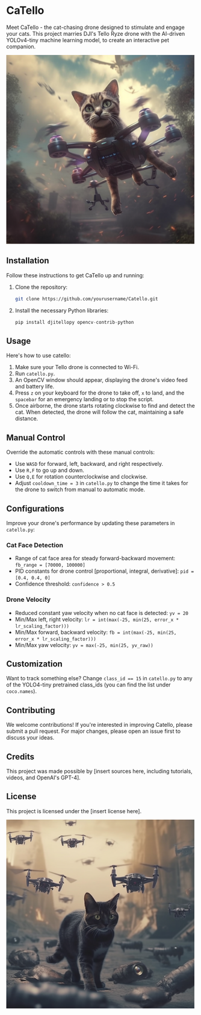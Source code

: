 # CaTello
Meet CaTello - the cat-chasing drone designed to stimulate and engage your cats.
This project marries DJI's Tello Ryze drone with the AI-driven YOLOv4-tiny machine learning model, to create an  interactive pet companion.

<img src="doc/images/cat1.png" alt="Cat Image" width="500" height="500"/>

## Installation
Follow these instructions to get CaTello up and running:

1. Clone the repository: 
    ```bash
    git clone https://github.com/yourusername/Catello.git
    ```
2. Install the necessary Python libraries:
    ```python
    pip install djitellopy opencv-contrib-python
    ```

## Usage
Here's how to use catello:

1. Make sure your Tello drone is connected to Wi-Fi.
2. Run `catello.py`.
3. An OpenCV window should appear, displaying the drone's video feed and battery life.
4. Press `z` on your keyboard for the drone to take off, `x` to land, and the `spacebar` for an emergency landing or to stop the script.
5. Once airborne, the drone starts rotating clockwise to find and detect the cat. When detected, the drone will follow the cat, maintaining a safe distance.

## Manual Control
Override the automatic controls with these manual controls:

- Use `WASD` for forward, left, backward, and right respectively.
- Use `R,F` to go up and down.
- Use `Q,E` for rotation counterclockwise and clockwise.
- Adjust `cooldown_time = 3` in `catello.py` to change the time it takes for the drone to switch from manual to automatic mode.

## Configurations
Improve your drone's performance by updating these parameters in `catello.py`:

### Cat Face Detection
- Range of cat face area for steady forward-backward movement: `fb_range = [70000, 100000]`
- PID constants for drone control [proportional, integral, derivative]: `pid = [0.4, 0.4, 0]`
- Confidence threshold: `confidence > 0.5`

### Drone Velocity
- Reduced constant yaw velocity when no cat face is detected: `yv = 20`
- Min/Max left, right velocity: `lr = int(max(-25, min(25, error_x * lr_scaling_factor)))`
- Min/Max forward, backward velocity: `fb = int(max(-25, min(25, error_x * lr_scaling_factor)))`
- Min/Max yaw velocity: `yv = max(-25, min(25, yv_raw))`

## Customization
Want to track something else? Change `class_id == 15` in `catello.py` to any of the YOLO4-tiny pretrained class_ids (you can find the list under `coco.names`).

## Contributing
We welcome contributions! If you're interested in improving Catello, please submit a pull request. For major changes, please open an issue first to discuss your ideas.

## Credits
This project was made possible by [insert sources here, including tutorials, videos, and OpenAI's GPT-4].

## License
This project is licensed under the [insert license here].

<img src="doc/images/cat2.png" alt="Cat Image" width="500" height="500"/>
